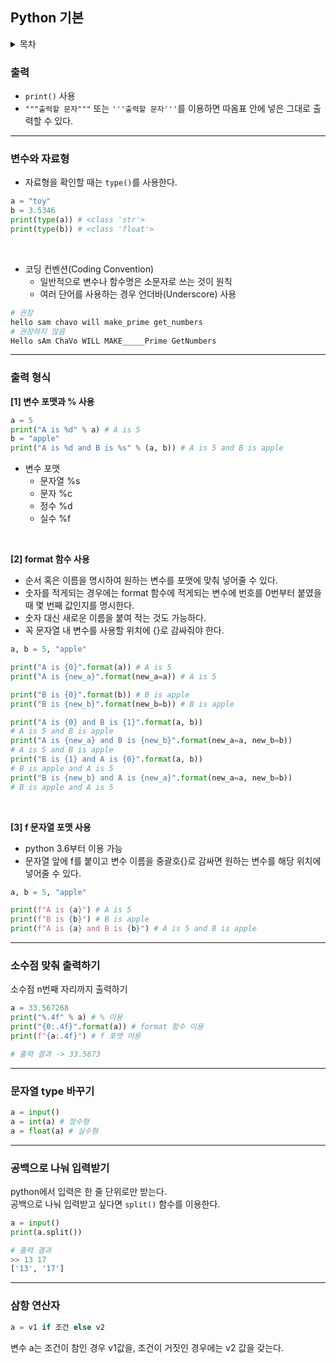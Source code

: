 ## Python 기본
<details>
<summary>목차</summary>

  * [출력](#--)
  * [변수와 자료형](#-------)
  * [출력 형식](#-----)
</details>

### 출력
- ```print()``` 사용
- ```"""출력할 문자"""``` 또는 ```'''출력할 문자'''```를 이용하면 따옴표 안에 넣은 그대로 출력할 수 있다.

---

### 변수와 자료형
- 자료형을 확인할 때는 ```type()```를 사용한다.
```python
a = "toy"
b = 3.5346
print(type(a)) # <class 'str'>
print(type(b)) # <class 'float'>
```
<br>

- 코딩 컨벤션(Coding Convention)
    - 일반적으로 변수나 함수명은 소문자로 쓰는 것이 원칙
    - 여러 단어를 사용하는 경우 언더바(Underscore) 사용
```python
# 권장
hello sam chavo will make_prime get_numbers
# 권장하지 않음
Hello sAm ChaVo WILL MAKE_____Prime GetNumbers
```

---

### 출력 형식
**[1] 변수 포맷과 % 사용**
```python
a = 5
print("A is %d" % a) # A is 5
b = "apple"
print("A is %d and B is %s" % (a, b)) # A is 5 and B is apple
```
- 변수 포맷
    - 문자열 %s
    - 문자 %c
    - 정수 %d
    - 실수 %f

<br>

**[2] format 함수 사용**
- 순서 혹은 이름을 명시하여 원하는 변수를 포맷에 맞춰 넣어줄 수 있다.
- 숫자를 적게되는 경우에는 format 함수에 적게되는 변수에 번호를 0번부터 붙였을 때 몇 번째 값인지를 명시한다.
- 숫자 대신 새로운 이름을 붙여 적는 것도 가능하다.
- 꼭 문자열 내 변수를 사용할 위치에 {}로 감싸줘야 한다.
```python
a, b = 5, "apple"

print("A is {0}".format(a)) # A is 5
print("A is {new_a}".format(new_a=a)) # A is 5

print("B is {0}".format(b)) # B is apple
print("B is {new_b}".format(new_b=b)) # B is apple

print("A is {0} and B is {1}".format(a, b)) 
# A is 5 and B is apple
print("A is {new_a} and B is {new_b}".format(new_a=a, new_b=b))
# A is 5 and B is apple
print("B is {1} and A is {0}".format(a, b))
# B is apple and A is 5
print("B is {new_b} and A is {new_a}".format(new_a=a, new_b=b))
# B is apple and A is 5
```

<br>

**[3] f 문자열 포맷 사용**
- python 3.6부터 이용 가능
- 문자열 앞에 f를 붙이고 변수 이름을 중괄호{}로 감싸면 원하는 변수를 해당 위치에 넣어줄 수 있다.

```python
a, b = 5, "apple"

print(f"A is {a}") # A is 5
print(f"B is {b}") # B is apple 
print(f"A is {a} and B is {b}") # A is 5 and B is apple
```
---
### 소수점 맞춰 출력하기
소수점 n번째 자리까지 출력하기

```python
a = 33.567268
print("%.4f" % a) # % 이용
print("{0:.4f}".format(a)) # format 함수 이용
print(f"{a:.4f}") # f 포맷 이용

# 출력 결과 -> 33.5673
```
---
### 문자열 type 바꾸기
```python
a = input()
a = int(a) # 정수형
a = float(a) # 실수형
```
---
### 공백으로 나눠 입력받기
python에서 입력은 한 줄 단위로만 받는다.<br>
공백으로 나눠 입력받고 싶다면 ```split()``` 함수를 이용한다.
```python
a = input()
print(a.split())
```
```python
# 출력 결과
>> 13 17
['13', '17']
```
---
### 삼항 연산자
```python
a = v1 if 조건 else v2
```
변수 a는 조건이 참인 경우 v1값을, 조건이 거짓인 경우에는 v2 값을 갖는다.